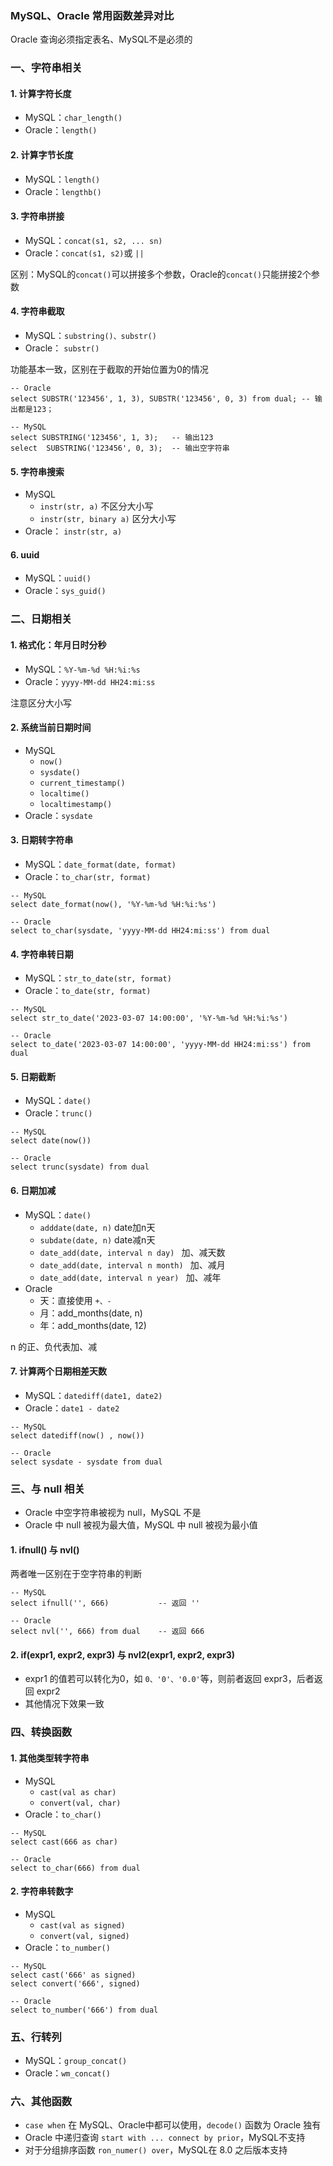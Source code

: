 ### MySQL、Oracle 常用函数差异对比
Oracle 查询必须指定表名、MySQL不是必须的

### 一、字符串相关
#### 1. 计算字符长度
* MySQL：`char_length()`
* Oracle：`length()`

#### 2. 计算字节长度
* MySQL：`length()`
* Oracle：`lengthb()`

#### 3. 字符串拼接
* MySQL：`concat(s1, s2, ... sn)`
* Oracle：`concat(s1, s2)`或 `||` 

区别：MySQL的`concat()`可以拼接多个参数，Oracle的`concat()`只能拼接2个参数

#### 4. 字符串截取
* MySQL：`substring()、substr()`
* Oracle：  `substr()`

功能基本一致，区别在于截取的开始位置为0的情况

```
-- Oracle
select SUBSTR('123456', 1, 3), SUBSTR('123456', 0, 3) from dual; -- 输出都是123；

-- MySQL
select SUBSTRING('123456', 1, 3);   -- 输出123  
select  SUBSTRING('123456', 0, 3);  -- 输出空字符串
```

#### 5. 字符串搜索
* MySQL  
  * `instr(str, a)` 不区分大小写
  * `instr(str, binary a)` 区分大小写
* Oracle：  `instr(str, a)`


#### 6. uuid
* MySQL：`uuid()`
* Oracle：`sys_guid()`


### 二、日期相关
#### 1. 格式化：年月日时分秒
* MySQL：`%Y-%m-%d %H:%i:%s`
* Oracle：`yyyy-MM-dd HH24:mi:ss`

注意区分大小写

#### 2. 系统当前日期时间
* MySQL
  * `now()`                   
  * `sysdate()`     
  * `current_timestamp()`     
  * `localtime()`     
  * `localtimestamp()`
* Oracle：`sysdate`

#### 3. 日期转字符串
* MySQL：`date_format(date, format)`
* Oracle：`to_char(str, format)`

```
-- MySQL
select date_format(now(), '%Y-%m-%d %H:%i:%s')

-- Oracle
select to_char(sysdate, 'yyyy-MM-dd HH24:mi:ss') from dual
```

#### 4. 字符串转日期
* MySQL：`str_to_date(str, format)`
* Oracle：`to_date(str, format)`

```
-- MySQL
select str_to_date('2023-03-07 14:00:00', '%Y-%m-%d %H:%i:%s')

-- Oracle
select to_date('2023-03-07 14:00:00', 'yyyy-MM-dd HH24:mi:ss') from dual
```

#### 5. 日期截断
* MySQL：`date()`
* Oracle：`trunc()`

```
-- MySQL
select date(now())

-- Oracle
select trunc(sysdate) from dual
```

#### 6. 日期加减
* MySQL：`date()`
  * `adddate(date, n)`     date加n天
  * `subdate(date, n)`     date减n天
  * `date_add(date, interval n day) `       加、减天数
  * `date_add(date, interval n month) `     加、减月
  * `date_add(date, interval n year) `      加、减年
* Oracle
  * 天：直接使用 `+、-`
  * 月：add_months(date, n)
  * 年：add_months(date, 12)

n 的正、负代表加、减


#### 7. 计算两个日期相差天数
* MySQL：`datediff(date1, date2)`
* Oracle：`date1 - date2`

```
-- MySQL
select datediff(now() , now())

-- Oracle
select sysdate - sysdate from dual
```






### 三、与 null 相关
* Oracle 中空字符串被视为 null，MySQL 不是
* Oracle 中 null 被视为最大值，MySQL 中 null 被视为最小值

#### 1. ifnull() 与 nvl()
两者唯一区别在于空字符串的判断

```
-- MySQL
select ifnull('', 666)           -- 返回 ''

-- Oracle
select nvl('', 666) from dual    -- 返回 666
```

#### 2. if(expr1, expr2, expr3) 与 nvl2(expr1, expr2, expr3)
* expr1 的值若可以转化为0，如 `0、'0'、'0.0'`等，则前者返回 expr3，后者返回 expr2
* 其他情况下效果一致






### 四、转换函数
#### 1. 其他类型转字符串
* MySQL
  * `cast(val as char)`
  * `convert(val, char)`
* Oracle：`to_char()`

```
-- MySQL
select cast(666 as char)        

-- Oracle
select to_char(666) from dual    
```


#### 2. 字符串转数字
* MySQL
  * `cast(val as signed)`   
  * `convert(val, signed)`  
* Oracle：`to_number()`

```
-- MySQL
select cast('666' as signed)        
select convert('666', signed)        

-- Oracle
select to_number('666') from dual    
```


### 五、行转列
* MySQL：`group_concat()`
* Oracle：`wm_concat()`


### 六、其他函数
* `case when` 在 MySQL、Oracle中都可以使用，`decode()` 函数为 Oracle 独有
*  Oracle 中递归查询 `start with ... connect by prior`，MySQL不支持
*  对于分组排序函数 `ron_numer() over`，MySQL在 8.0 之后版本支持
